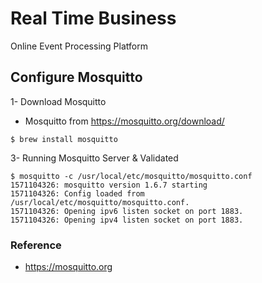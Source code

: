 # Real Time Business

Online Event Processing Platform

## Configure Mosquitto 

1- Download Mosquitto 

* Mosquitto from https://mosquitto.org/download/


```shell
$ brew install mosquitto

```
 
3- Running Mosquitto Server & Validated 

```shell
$ mosquitto -c /usr/local/etc/mosquitto/mosquitto.conf
1571104326: mosquitto version 1.6.7 starting
1571104326: Config loaded from /usr/local/etc/mosquitto/mosquitto.conf.
1571104326: Opening ipv6 listen socket on port 1883.
1571104326: Opening ipv4 listen socket on port 1883.

```


### Reference

* https://mosquitto.org



